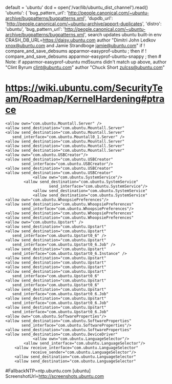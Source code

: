 default = 'ubuntu'
        dcd = open('/var/lib/ubuntu_dist_channel').read()
    'ubuntu': { 
        'bug_pattern_url': 'http://people.canonical.com/~ubuntu-archive/bugpatterns/bugpatterns.xml',
        'dupdb_url': 'http://people.canonical.com/~ubuntu-archive/apport-duplicates',
        'distro': 'ubuntu',
        'bug_pattern_url': 'http://people.canonical.com/~ubuntu-archive/bugpatterns/bugpatterns.xml',
search updates ubuntu built-in
env CRASH_DB_URL=https://daisy.ubuntu.com
author "Dimitri John Ledkov <xnox@ubuntu.com> and Jamie Strandboge <jamie@ubuntu.com>"
        if ! compare_and_save_debsums apparmor-easyprof-ubuntu ; then
        if ! compare_and_save_debsums apparmor-easyprof-ubuntu-snappy ; then
    # Note: if apparmor-easyprof-ubuntu md5sums didn't match up above,
author "Clint Byrum <clint@ubuntu.com>"
author		"Chuck Short <zulcss@ubuntu.com>"
# https://wiki.ubuntu.com/SecurityTeam/Roadmap/KernelHardening#ptrace
    <allow own="com.ubuntu.Mountall.Server" />
    <allow send_destination="com.ubuntu.Mountall.Server"
    <allow send_destination="com.ubuntu.Mountall.Server"
	   send_interface="com.ubuntu.Mountall0_1.Server" />
    <allow send_destination="com.ubuntu.Mountall.Server"
    <allow send_destination="com.ubuntu.Mountall.Server"
    <allow send_destination="com.ubuntu.Mountall.Server"
    <allow own="com.ubuntu.USBCreator"/>
    <allow send_destination="com.ubuntu.USBCreator" 
           send_interface="com.ubuntu.USBCreator"/>
    <allow send_destination="com.ubuntu.USBCreator" 
    <allow send_destination="com.ubuntu.USBCreator" 
                <allow own="com.ubuntu.SystemService"/>
    		<allow send_destination="com.ubuntu.SystemService"
                       send_interface="com.ubuntu.SystemService"/>
                <allow send_destination="com.ubuntu.SystemService"
                <allow send_destination="com.ubuntu.SystemService"
    <allow own="com.ubuntu.WhoopsiePreferences"/>
    <allow send_destination="com.ubuntu.WhoopsiePreferences" 
           send_interface="com.ubuntu.WhoopsiePreferences"/>
    <allow send_destination="com.ubuntu.WhoopsiePreferences" 
    <allow send_destination="com.ubuntu.WhoopsiePreferences" 
    <allow own="com.ubuntu.Upstart" />
    <allow send_destination="com.ubuntu.Upstart"
    <allow send_destination="com.ubuntu.Upstart"
	   send_interface="com.ubuntu.Upstart0_6" />
    <allow send_destination="com.ubuntu.Upstart"
	   send_interface="com.ubuntu.Upstart0_6.Job" />
    <allow send_destination="com.ubuntu.Upstart"
	   send_interface="com.ubuntu.Upstart0_6.Instance" />
    <allow send_destination="com.ubuntu.Upstart"
    <allow send_destination="com.ubuntu.Upstart"
    <allow send_destination="com.ubuntu.Upstart"
    <allow send_destination="com.ubuntu.Upstart"
	   send_interface="com.ubuntu.Upstart0_6"
    <allow send_destination="com.ubuntu.Upstart"
	   send_interface="com.ubuntu.Upstart0_6"
    <allow send_destination="com.ubuntu.Upstart"
	   send_interface="com.ubuntu.Upstart0_6.Job"
    <allow send_destination="com.ubuntu.Upstart"
	   send_interface="com.ubuntu.Upstart0_6.Job"
    <allow send_destination="com.ubuntu.Upstart"
	   send_interface="com.ubuntu.Upstart0_6.Job"
    <allow own="com.ubuntu.SoftwareProperties"/>
    <allow send_destination="com.ubuntu.SoftwareProperties"
           send_interface="com.ubuntu.SoftwareProperties"/>
    <allow send_destination="com.ubuntu.SoftwareProperties"
    <allow send_destination="com.ubuntu.DeviceDriver"
                <allow own="com.ubuntu.LanguageSelector"/>
    		<allow send_interface="com.ubuntu.LanguageSelector"/>
		<allow receive_interface="com.ubuntu.LanguageSelector"
   		       receive_sender="com.ubuntu.LanguageSelector"/>
		<allow send_destination="com.ubuntu.LanguageSelector"
		<allow send_destination="com.ubuntu.LanguageSelector"
#FallbackNTP=ntp.ubuntu.com
[ubuntu]
ScreenshotUrl=http://screenshots.ubuntu.com
